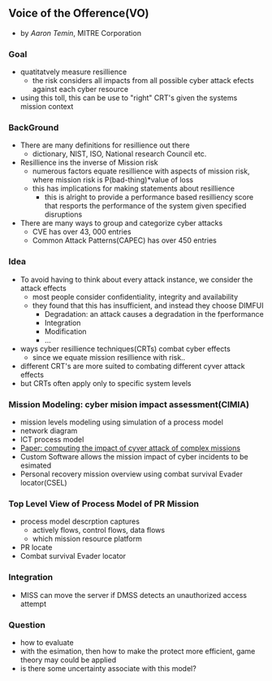 Voice of the Ofference(VO)
---

- by *Aaron Temin*, MITRE Corporation


### Goal
- quatitatvely measure resillience
	- the risk considers all impacts from all possible cyber attack efects against each cyber resource
- using this toll, this can be use to "right" CRT's given the systems mission context

### BackGround
- There are many definitions for resillience out there
	- dictionary, NIST, ISO, National research Council etc.
- Resillience ins the inverse of Mission risk
	- numerous factors equate resillience with aspects of mission risk, where mission risk is P(bad-thing)*value of loss
	- this has implications for making statements about resillience
		- this is alright to provide a performance based resilliency score that resports the performance of the system given specified disruptions
- There are many ways to group and categorize cyber attacks
	- CVE has over 43, 000 entries
	- Common Attack Patterns(CAPEC) has over 450 entries


### Idea
- To avoid having to think about every attack instance, we consider the attack effects
	- most people consider confidentiality, integrity and availability
	- they found that this has insufficient, and instead they choose DIMFUI
		- Degradation: an attack causes a degradation in the fperformance
		- Integration
		- Modification
		- ...
- ways cyber resillience techniques(CRTs) combat cyber effects
	- since we equate mission resillience with risk..
- different CRT's are more suited to combating different cyver attack effects
- but CRTs often apply only to specific system levels

### Mission Modeling: cyber mision impact assessment(CIMIA)
- mission levels modeling using simulation of a process model
- network diagram
- ICT process model
- [Paper: computing the impact of cyver attack of complex missions](http://ieeexplore.ieee.org/xpl/login.jsp?tp=&arnumber=5929055&url=http%3A%2F%2Fieeexplore.ieee.org%2Fxpls%2Fabs_all.jsp%3Farnumber%3D5929055)
- Custom Software allows the mission impact of cyber incidents to be esimated
- Personal recovery mission overview using combat survival Evader locator(CSEL)

### Top Level View of Process Model of PR Mission
- process model descrption captures
	- actively flows, control flows, data flows
	- which mission resource platform 
- PR locate
- Combat survival Evader locator

### Integration
- MISS can move the server if DMSS detects an unauthorized access attempt
 
### Question
- how to evaluate
- with the esimation, then how to make the protect more efficient, game theory may could be applied
- is there some uncertainty associate with this model?